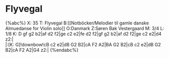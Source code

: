 # Flyvegal

{%abc%}
X: 35
T: Flyvegal
B:[[Notböcker/Melodier til gamle danske Almuedanse for Violin solo]]
O:Danmark
Z:Søren Bak Vestergaard
M: 3/4
L: 1/8
K: D
gf g2 b2|af d2 f2|ge c2 e2|fe d2 f2|gf g2 b2|af d2 f2|ge c2 e2|d4 z2:|\
|:[K: G]!downbow!cB c2 e2|dB G2 B2|cA F2 A2|BA G2 B2|cB c2 e2|dB G2 B2|cA F2 A2|G4 z2:|
{%endabc%}
